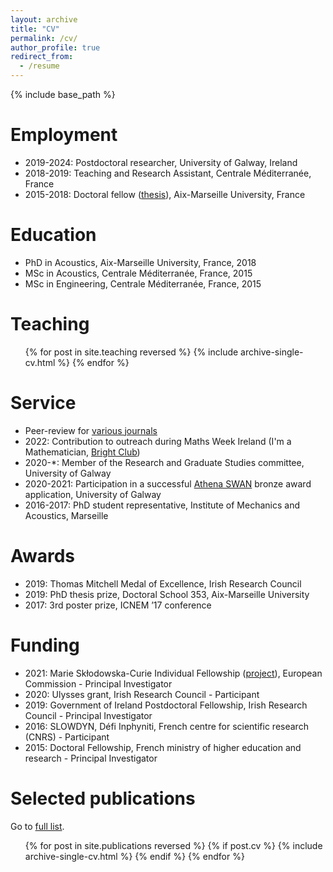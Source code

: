 ```yaml
---
layout: archive
title: "CV"
permalink: /cv/
author_profile: true
redirect_from:
  - /resume
---
```


{% include base_path %}

Employment
======
* 2019-2024: Postdoctoral researcher, University of Galway, Ireland
* 2018-2019: Teaching and Research Assistant, Centrale Méditerranée, France
* 2015-2018: Doctoral fellow ([thesis](https://theses.hal.science/tel-01977206)), Aix-Marseille University, France

Education
======
* PhD in Acoustics, Aix-Marseille University, France, 2018
* MSc in Acoustics, Centrale Méditerranée, France, 2015
* MSc in Engineering, Centrale Méditerranée, France, 2015

Teaching
======
<ul>
{% for post in site.teaching reversed %}
  {% include archive-single-cv.html %}
{% endfor %}
</ul>

Service
======
* Peer-review for [various journals](https://www.webofscience.com/wos/author/rid/B-1073-2017)
* 2022: Contribution to outreach during Maths Week Ireland (I'm a Mathematician, [Bright Club](https://youtu.be/UdR5hvhJIRo))
* 2020-*: Member of the Research and Graduate Studies committee, University of Galway
* 2020-2021: Participation in a successful [Athena SWAN](https://www.advance-he.ac.uk/equality-charters/international-charters/athena-swan-ireland) bronze award application, University of Galway
* 2016-2017: PhD student representative, Institute of Mechanics and Acoustics, Marseille

Awards
======
* 2019: Thomas Mitchell Medal of Excellence, Irish Research Council
* 2019: PhD thesis prize, Doctoral School 353, Aix-Marseille University
* 2017: 3rd poster prize, ICNEM ’17 conference

Funding
======
* 2021: Marie Skłodowska-Curie Individual Fellowship ([project](https://cordis.europa.eu/project/id/101023950)), European Commission - Principal Investigator
* 2020: Ulysses grant, Irish Research Council - Participant
* 2019: Government of Ireland Postdoctoral Fellowship, Irish Research Council - Principal Investigator
* 2016: SLOWDYN, Défi Inphyniti, French centre for scientific research (CNRS) - Participant
* 2015: Doctoral Fellowship, French ministry of higher education and research - Principal Investigator

Selected publications
======
Go to [full list](https://harold-berjamin.github.io/publications/).
<ul>
  {% for post in site.publications reversed %}
    {% if post.cv %}
      {% include archive-single-cv.html %}
    {% endif %}
  {% endfor %}
</ul>
